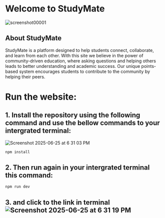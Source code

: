 # Welcome to StudyMate
![screenshot00001](https://github.com/user-attachments/assets/ef36c336-60b2-44f1-a7c8-40256d6beebb)


## About StudyMate

StudyMate is a platform designed to help students connect, collaborate, and learn from each other. With this site we believe in the power of community-driven education, where asking questions and helping others leads to better understanding and academic success.
Our unique points-based system encourages students to contribute to the community by helping their peers.

# Run the website:

## 1. Install the repository using the following command and use the bellow commands to your intergrated terminal:

![Screenshot 2025-06-25 at 6 31 03 PM](https://github.com/user-attachments/assets/77adf2eb-3d28-45d0-8b28-b2911f30cf45)


```sh
npm install
```

## 2. Then run again in your intergrated terminal this command:

```sh
npm run dev
```

## 3. and click to the link in terminal![Screenshot 2025-06-25 at 6 31 19 PM](https://github.com/user-attachments/assets/b1e19e0f-f88d-493d-b5e9-39d0418955c5)
